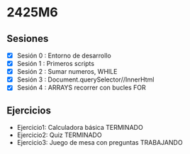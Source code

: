 # 2425M6
## Sesiones

- [x] Sesión 0 : Entorno de desarrollo
- [x] Sesión 1 : Primeros scripts
- [x] Sesión 2 : Sumar numeros, WHILE
- [x] Sesión 3 : Document.querySelector//InnerHtml
- [x] Sesión 4 : ARRAYS recorrer con bucles FOR
      
## Ejercicios
  - Ejercicio1: Calculadora básica  TERMINADO
  - Ejercicio2: Quiz          TERMINADO
  - Ejercicio3: Juego de mesa con preguntas     TRABAJANDO
